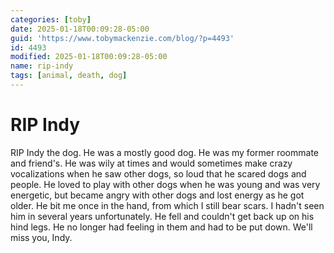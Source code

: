 ```yaml
---
categories: [toby]
date: 2025-01-18T00:09:28-05:00
guid: 'https://www.tobymackenzie.com/blog/?p=4493'
id: 4493
modified: 2025-01-18T00:09:28-05:00
name: rip-indy
tags: [animal, death, dog]
---
```


RIP Indy
========

RIP Indy the dog.  He was a mostly good dog.  He was my former roommate and friend's.  He was wily at times and would sometimes make crazy vocalizations when he saw other dogs, so loud that he scared dogs and people.  He loved to play with other dogs when he was young and was very energetic, but became angry with other dogs and lost energy as he got older.  He bit me once in the hand, from which I still bear scars.  I hadn't seen him in several years unfortunately.  He fell and couldn't get back up on his hind legs.  He no longer had feeling in them and had to be put down.  We'll miss you, Indy.
